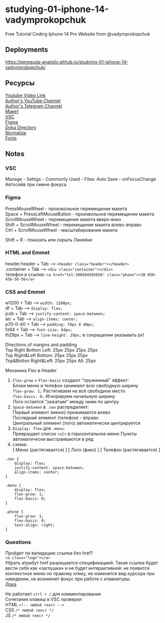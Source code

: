 # studying-01-iphone-14-vadymprokopchuk  
Free Tutorial Coding Iphone 14 Pro Website from @vadymprokopchuk  

## Deployments  
https://pereguda-anatoliy.github.io/studying-01-iphone-14-vadymprokopchuk/  

## Ресурсы  

[Youtube Video Link](https://www.youtube.com/watch?v=2dVPFVX3ZZ0)  
[Author's YouTube Сhannel](https://www.youtube.com/@vadymprokopchuk)  
[Author's Telegram Сhannel](https://t.me/from0to1com)  
[Макет](https://drive.google.com/file/d/1N3QB3YGJbuVkMw7l3Qg5NMJz9F53CA7s/view)  
[VSC](https://code.visualstudio.com/)  
[Figma](https://www.figma.com/downloads/)  
[Doka Directory](https://doka.guide/)  
[Normalize](https://necolas.github.io/normalize.css/)  
[Fonts](https://fonts.google.com/)  

## Notes  

### VSC  
Manage - Settigs - Commonly Used - Files: Auto Save - onFocusChange  
Автосейв при смене фокуса  

### Figma  
PressMouseWheel - произвольное перемещение макета  
Space + PressLeftMouseButton - произвольное перемещение макета  
ScrollMouseWheel - перемещение макета вверх-вниз  
Shift + ScrollMouseWheel - перемещение макета влево-вправо  
Ctrl + ScrollMouseWheel - масштабирование макета  

Shift + R - показать или скрыть Линейки  

### HTML and Emmet  
header.header + Tab --> `<header class="header"></header>`  
.container + Tab --> `<div class="container"></div>`  
телефон в ссылке: `<a href="tel:380504565656" class="phone">+38 050-456-56-56</a>`  

### CSS and Emmet  
w1200 + Tab --> `width: 1200px;`  
df + Tab --> `display: flex;`  
jcsb + Tab --> `justify-content: space-between;`  
aic + Tab --> `align-items: center;`  
p70-0-40 + Tab --> `padding: 70px 0 40px;`  
fz64 + Tab --> `font-size: 64px;`  
lh29px + Tab --> `line-height: 29px;` в сокращении указывать px!  


Directions of margins and padding  
Top Right Bottom Left: 25px 25px 25px 25px  
Top Right&Left Bottom: 25px 25px 25px  
Top&Botton Right&Left: 25px 25px
All: 25px  

Механика Flex в Header  
1. `Flex-grow` + `Flex-basis` создают "пружинный" эффект:  
Блоки меню и телефон занимают всю свободную ширину  
`flex-grow: 1;` Растягиваем на всё свободное место  
`flex-basis: 0;` Игнорируем начальную ширину  
Лого остается "зажатым" между ними по центру  
2. `Space-between` в `.nav` распределяет:  
Первый элемент (меню) прижимается влево  
Последний элемент (телефон) - вправо  
Центральный элемент (лого) автоматически центрируется  
3. `Display: flex` для `.menu`:  
Превращает список `<ul>` в горизонтальное меню
Пункты автоматически выстраиваются в ряд
4. схема:  
[ Меню (растягивается) ] [ Лого (фикс) ] [ Телефон (растягивается) ]  
```  
.nav {
    display: flex;
    justify-content: space-between;
    align-items: center;
}
```  
```  
.menu {
    display: flex;
    flex-grow: 1;
    flex-basis: 0;
}
```  
```  
.phone {
    flex-grow: 1;
    flex-basis: 0;
    text-align: right;
}
```  

### Questions  
Пройдет ли валидацию ссылка без href?  
`<a class="logo"></a>`  
Убрать атрибут href разрешается спецификацией. Такая ссылка будет вести себя как «заглушка» и не будет интерактивной: не появится контекстное меню по правому клику, не изменится вид курсора при наведении, не возникнет фокус при работе с клавиатуры.  
[Дока](https://doka.guide/html/a/)  

Не работает `ctrl + /` для комментирования  
Сочетания клавиш в VSC проверил  
HTML `<!-- любой текст -->`  
CSS `/* любой текст */`  
JS `/* любой текст */`  









